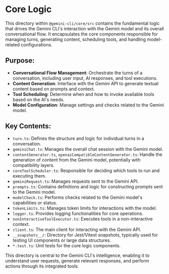 # Core Logic

This directory within `@gemini-cli/core/src` contains the fundamental logic that drives the Gemini CLI's interaction with the Gemini model and its overall conversational flow. It encapsulates the core components responsible for managing turns, generating content, scheduling tools, and handling model-related configurations.

## Purpose:

*   **Conversational Flow Management**: Orchestrate the turns of a conversation, including user input, AI responses, and tool executions.
*   **Content Generation**: Interface with the Gemini API to generate textual content based on prompts and context.
*   **Tool Scheduling**: Determine when and how to invoke available tools based on the AI's needs.
*   **Model Configuration**: Manage settings and checks related to the Gemini model.

## Key Contents:

*   `turn.ts`: Defines the structure and logic for individual turns in a conversation.
*   `geminiChat.ts`: Manages the overall chat session with the Gemini model.
*   `contentGenerator.ts`, `openaiCompatibleContentGenerator.ts`: Handle the generation of content from the Gemini model, potentially with compatibility layers.
*   `coreToolScheduler.ts`: Responsible for deciding which tools to run and executing them.
*   `geminiRequest.ts`: Manages requests sent to the Gemini API.
*   `prompts.ts`: Contains definitions and logic for constructing prompts sent to the Gemini model.
*   `modelCheck.ts`: Performs checks related to the Gemini model's capabilities or status.
*   `tokenLimits.ts`: Manages token limits for interactions with the model.
*   `logger.ts`: Provides logging functionalities for core operations.
*   `nonInteractiveToolExecutor.ts`: Executes tools in a non-interactive context.
*   `client.ts`: The main client for interacting with the Gemini API.
*   `__snapshots__/`: Directory for Jest/Vitest snapshots, typically used for testing UI components or large data structures.
*   `*.test.ts`: Unit tests for the core logic components.

This directory is central to the Gemini CLI's intelligence, enabling it to understand user requests, generate relevant responses, and perform actions through its integrated tools.